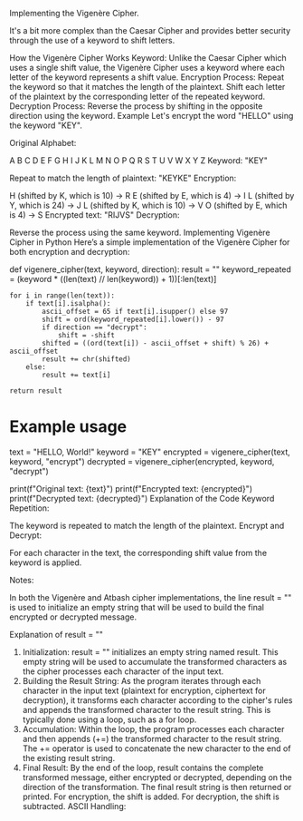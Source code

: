 Implementing the Vigenère Cipher. 

It's a bit more complex than the Caesar Cipher and provides better security through the use of a keyword to shift letters.

How the Vigenère Cipher Works
Keyword: Unlike the Caesar Cipher which uses a single shift value, the Vigenère Cipher uses a keyword where each letter of the keyword represents a shift value.
Encryption Process:
Repeat the keyword so that it matches the length of the plaintext.
Shift each letter of the plaintext by the corresponding letter of the repeated keyword.
Decryption Process:
Reverse the process by shifting in the opposite direction using the keyword.
Example
Let's encrypt the word "HELLO" using the keyword "KEY".

Original Alphabet:

A B C D E F G H I J K L M N O P Q R S T U V W X Y Z
Keyword: "KEY"

Repeat to match the length of plaintext: "KEYKE"
Encryption:

H (shifted by K, which is 10) -> R
E (shifted by E, which is 4) -> I
L (shifted by Y, which is 24) -> J
L (shifted by K, which is 10) -> V
O (shifted by E, which is 4) -> S
Encrypted text: "RIJVS"
Decryption:

Reverse the process using the same keyword.
Implementing Vigenère Cipher in Python
Here’s a simple implementation of the Vigenère Cipher for both encryption and decryption:


def vigenere_cipher(text, keyword, direction):
    result = ""
    keyword_repeated = (keyword * ((len(text) // len(keyword)) + 1))[:len(text)]
    
    for i in range(len(text)):
        if text[i].isalpha():
            ascii_offset = 65 if text[i].isupper() else 97
            shift = ord(keyword_repeated[i].lower()) - 97
            if direction == "decrypt":
                shift = -shift
            shifted = ((ord(text[i]) - ascii_offset + shift) % 26) + ascii_offset
            result += chr(shifted)
        else:
            result += text[i]
    
    return result

# Example usage
text = "HELLO, World!"
keyword = "KEY"
encrypted = vigenere_cipher(text, keyword, "encrypt")
decrypted = vigenere_cipher(encrypted, keyword, "decrypt")

print(f"Original text: {text}")
print(f"Encrypted text: {encrypted}")
print(f"Decrypted text: {decrypted}")
Explanation of the Code
Keyword Repetition:

The keyword is repeated to match the length of the plaintext.
Encrypt and Decrypt:

For each character in the text, the corresponding shift value from the keyword is applied.

Notes: 

In both the Vigenère and Atbash cipher implementations, the line result = "" is used to initialize an empty string that will be used to build the final encrypted or decrypted message.

Explanation of result = ""

1. Initialization:
result = "" initializes an empty string named result.
This empty string will be used to accumulate the transformed characters as the cipher processes each character of the input text.
2. Building the Result String:
As the program iterates through each character in the input text (plaintext for encryption, ciphertext for decryption), it transforms each character according to the cipher's rules and appends the transformed character to the result string.
This is typically done using a loop, such as a for loop.
3. Accumulation:
Within the loop, the program processes each character and then appends (+=) the transformed character to the result string.
The += operator is used to concatenate the new character to the end of the existing result string.
4. Final Result:
By the end of the loop, result contains the complete transformed message, either encrypted or decrypted, depending on the direction of the transformation.
The final result string is then returned or printed.
For encryption, the shift is added.
For decryption, the shift is subtracted.
ASCII Handling:

